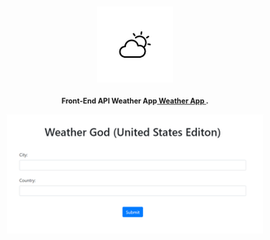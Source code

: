 <h1 align="center">
  <br>
  <a href="https://pabloasanch.github.io/Basic-Weather-API/"><img height="150" src="https://github.com/PabloASanch/Basic-Weather-API/blob/main/WeatherIcon.png"></img></a>
  <br>
</h1>

<h4 align="center">Front-End API Weather App<a href="https://pabloasanch.github.io/Basic-Weather-API/" target="_blank"> Weather App </a>.</h4>


![screenshot](https://github.com/PabloASanch/Basic-Weather-API/blob/main/WeatherAPIthumbnail.png)

